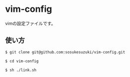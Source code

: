 # vim-config

vimの設定ファイルです。

## 使い方

```sh
$ git clone git@github.com:sosukesuzuki/vim-config.git

$ cd vim-config

$ sh ./link.sh
```
